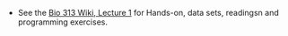 

- See the [Bio 313 Wiki, Lecture 1](https://github.com/pmagwene/Bio313/wiki/Lecture-01) for Hands-on, data sets, readingsn and programming exercises.
